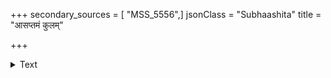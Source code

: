 +++
secondary_sources = [ "MSS_5556",]
jsonClass = "Subhaashita"
title = "आसप्तमं कुलम्"

+++

<details><summary>Text</summary>

आसप्तमं कुलं हन्ति शिरोऽभ्यङ्गे चतुर्दशी।  
मांसाशने पञ्चदशी कामधर्मे तथाष्टमी॥
</details>
